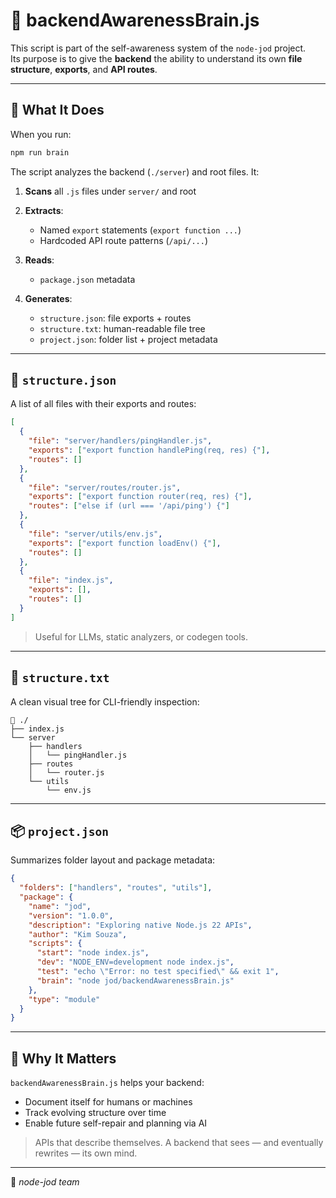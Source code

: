# 🧠 backendAwarenessBrain.js

This script is part of the self-awareness system of the `node-jod` project.  
Its purpose is to give the **backend** the ability to understand its own **file structure**, **exports**, and **API routes**.

---

## 🧩 What It Does

When you run:

```bash
npm run brain
````

The script analyzes the backend (`./server`) and root files. It:

1. **Scans** all `.js` files under `server/` and root
2. **Extracts**:

   * Named `export` statements (`export function ...`)
   * Hardcoded API route patterns (`/api/...`)
3. **Reads**:

   * `package.json` metadata
4. **Generates**:

   * `structure.json`: file exports + routes
   * `structure.txt`: human-readable file tree
   * `project.json`: folder list + project metadata

---

## 📁 `structure.json`

A list of all files with their exports and routes:

```json
[
  {
    "file": "server/handlers/pingHandler.js",
    "exports": ["export function handlePing(req, res) {"],
    "routes": []
  },
  {
    "file": "server/routes/router.js",
    "exports": ["export function router(req, res) {"],
    "routes": ["else if (url === '/api/ping') {"]
  },
  {
    "file": "server/utils/env.js",
    "exports": ["export function loadEnv() {"],
    "routes": []
  },
  {
    "file": "index.js",
    "exports": [],
    "routes": []
  }
]
```

> Useful for LLMs, static analyzers, or codegen tools.

---

## 🌳 `structure.txt`

A clean visual tree for CLI-friendly inspection:

```
📁 ./
├── index.js
└── server
    ├── handlers
    │   └── pingHandler.js
    ├── routes
    │   └── router.js
    └── utils
        └── env.js
```

---

## 📦 `project.json`

Summarizes folder layout and package metadata:

```json
{
  "folders": ["handlers", "routes", "utils"],
  "package": {
    "name": "jod",
    "version": "1.0.0",
    "description": "Exploring native Node.js 22 APIs",
    "author": "Kim Souza",
    "scripts": {
      "start": "node index.js",
      "dev": "NODE_ENV=development node index.js",
      "test": "echo \"Error: no test specified\" && exit 1",
      "brain": "node jod/backendAwarenessBrain.js"
    },
    "type": "module"
  }
}
```

---

## 🧠 Why It Matters

`backendAwarenessBrain.js` helps your backend:

* Document itself for humans or machines
* Track evolving structure over time
* Enable future self-repair and planning via AI

> APIs that describe themselves.
> A backend that sees — and eventually rewrites — its own mind.

---

🧬 *node-jod team*
